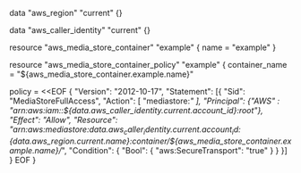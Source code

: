 data "aws_region" "current" {}

data "aws_caller_identity" "current" {}

resource "aws_media_store_container" "example" {
  name = "example"
}

resource "aws_media_store_container_policy" "example" {
  container_name = "${aws_media_store_container.example.name}"

  policy = <<EOF
{
    "Version": "2012-10-17",
    "Statement": [{
        "Sid": "MediaStoreFullAccess",
        "Action": [ "mediastore:*" ],
        "Principal": {"AWS" : "arn:aws:iam::${data.aws_caller_identity.current.account_id}:root"},
        "Effect": "Allow",
        "Resource": "arn:aws:mediastore:${data.aws_caller_identity.current.account_id}:${data.aws_region.current.name}:container/${aws_media_store_container.example.name}/*",
        "Condition": {
            "Bool": { "aws:SecureTransport": "true" }
        }
    }]
}
EOF
}
